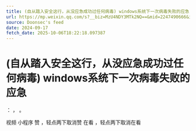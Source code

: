 ```yaml
---
title: (自从踏入安全这行，从没应急成功过任何病毒) windows系统下一次病毒失败的应急
url: https://mp.weixin.qq.com/s?__biz=MzU4NDY3MTk2NQ==&mid=2247490666&idx=1&sn=8249d8900485fdad16c5c14033d52b60
source: Doonsec's feed
date: 2024-09-17
fetch_date: 2025-10-06T18:22:18.097387
---
```


# (自从踏入安全这行，从没应急成功过任何病毒) windows系统下一次病毒失败的应急

：
，
。

视频
小程序
赞
，轻点两下取消赞
在看
，轻点两下取消在看